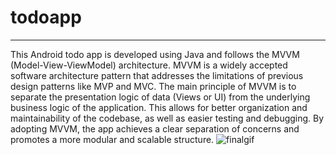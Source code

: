 # todoapp
----------------------------------------------
This Android todo app is developed using Java and follows the MVVM (Model-View-ViewModel) architecture. MVVM is a widely accepted software architecture pattern that addresses the limitations of previous design patterns like MVP and MVC. The main principle of MVVM is to separate the presentation logic of data (Views or UI) from the underlying business logic of the application. This allows for better organization and maintainability of the codebase, as well as easier testing and debugging. By adopting MVVM, the app achieves a clear separation of concerns and promotes a more modular and scalable structure.
![finalgif](https://github.com/Baandana/new-demo/assets/63031691/ba78c395-415f-4c29-ae8e-e26114d60320)

